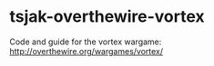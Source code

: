 tsjak-overthewire-vortex
========================

Code and guide for the vortex wargame: http://overthewire.org/wargames/vortex/
